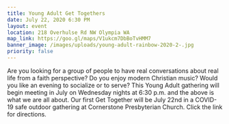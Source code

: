```yaml
---
title: Young Adult Get Togethers
date: July 22, 2020 6:30 PM
layout: event
location: 218 Overhulse Rd NW Olympia WA
map_link: https://goo.gl/maps/V1ukcm7DbBoTvHMM7
banner_image: /images/uploads/young-adult-rainbow-2020-2-.jpg
priority: false
---
```

Are you looking for a group of people to have real conversations about real life from a faith perspective? Do you enjoy modern Christian music? Would you like an evening to socialize or to serve? This Young Adult gathering will begin meeting in July on Wednesday nights at 6:30 p.m. and the above is what we are all about. Our first Get Together will be July 22nd in a COVID-19 safe outdoor gathering at Cornerstone Presbyterian Church. Click the link for directions.